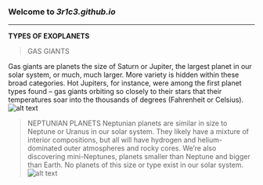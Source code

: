### Welcome to *3r1c3.github.io*
---
**TYPES OF EXOPLANETS**

>GAS GIANTS

Gas giants are planets the size of Saturn or Jupiter, the largest planet in our solar system, or much, much larger.
More variety is hidden within these broad categories. Hot Jupiters, for instance, were among the first planet types found – gas giants orbiting so closely to their stars that their temperatures soar into the thousands of degrees (Fahrenheit or Celsius).
![alt text](https://exoplanets.nasa.gov/internal_resources/1801/)

>NEPTUNIAN PLANETS
Neptunian planets are similar in size to Neptune or Uranus in our solar system. They likely have a mixture of interior compositions, but all will have hydrogen and helium-dominated outer atmospheres and rocky cores. We’re also discovering mini-Neptunes, planets smaller than Neptune and bigger than Earth. No planets of this size or type exist in our solar system.
![alt text](paceanswers.com/wp-content/uploads/2016/12/Hubble-Discovers-a-Blue-Planet-HD-189733b.jpg)



